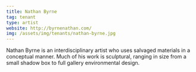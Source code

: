 ```yaml
---
title: Nathan Byrne
tag: tenant
type: artist
website: http://byrnenathan.com/
img: /assets/img/tenants/nathan-byrne.jpg
---
```

Nathan Byrne is an interdisciplinary artist who uses salvaged materials in a conceptual manner. Much of his work is sculptural, ranging in size from a small shadow box to full gallery environmental design.

